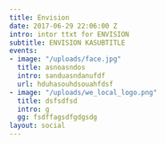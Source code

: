 ```yaml
---
title: Envision
date: 2017-06-29 22:06:00 Z
intro: intor ttxt for ENVISION
subtitle: ENVISION KASUBTITLE
events:
- image: "/uploads/face.jpg"
  title: asnoasndos
  intro: sanduasndanufdf
  url: hduhasouhdsouahfdsf
- image: "/uploads/we_local_logo.png"
  title: dsfsdfsd
  intro: g
  gg: fsdffagsdfgdgsdg
layout: social
---
```


